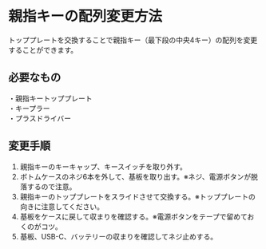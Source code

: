 # 親指キーの配列変更方法
トッププレートを交換することで親指キー（最下段の中央4キー）の配列を変更することができます。

## 必要なもの
・親指キートッププレート  
・キープラー  
・プラスドライバー  

## 変更手順
1. 親指キーのキーキャップ、キースイッチを取り外す。
2. ボトムケースのネジ6本を外して、基板を取り出す。※ネジ、電源ボタンが脱落するので注意。
3. 親指キーのトッププレートをスライドさせて交換する。※トッププレートの向きに注意してください。
5. 基板をケースに戻して収まりを確認する。※電源ボタンをテープで留めておくのがコツ。  
6. 基板、USB-C、バッテリーの収まりを確認してネジ止めする。